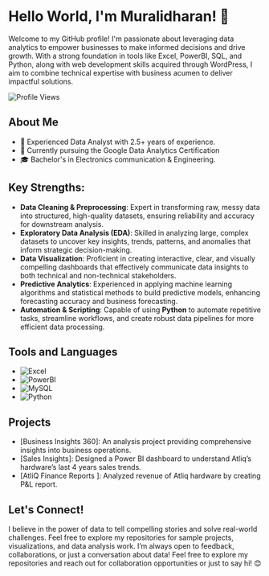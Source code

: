 # Hello World, I'm Muralidharan! 👋

Welcome to my GitHub profile! I'm passionate about leveraging data analytics to empower businesses to make informed decisions and drive growth. With a strong foundation in tools like Excel, PowerBI, SQL, and Python, along with web development skills acquired through WordPress, I aim to combine technical expertise with business acumen to deliver impactful solutions.

![Profile Views](https://komarev.com/ghpvc/?username=pradeep-the-analyst&color=blueviolet)

## About Me

- 💼 Experienced Data Analyst with 2.5+ years of experience.
- 🌱 Currently pursuing the Google Data Analytics Certification
- 🎓 Bachelor's in Electronics communication & Engineering.

## **Key Strengths:**

- **Data Cleaning & Preprocessing**: Expert in transforming raw, messy data into structured, high-quality datasets, ensuring reliability and accuracy for downstream analysis.
- **Exploratory Data Analysis (EDA)**: Skilled in analyzing large, complex datasets to uncover key insights, trends, patterns, and anomalies that inform strategic decision-making.
- **Data Visualization**: Proficient in creating interactive, clear, and visually compelling dashboards that effectively communicate data insights to both technical and non-technical stakeholders.
- **Predictive Analytics**: Experienced in applying machine learning algorithms and statistical methods to build predictive models, enhancing forecasting accuracy and business forecasting.
- **Automation & Scripting**: Capable of using **Python** to automate repetitive tasks, streamline workflows, and create robust data pipelines for more efficient data processing.

## Tools and Languages

- ![Excel](https://img.shields.io/badge/-Excel-217346?style=flat-square&logo=microsoft-excel&logoColor=white)
- ![PowerBI](https://img.shields.io/badge/-PowerBI-F2C811?style=flat-square&logo=powerbi&logoColor=black)
- ![MySQL](https://img.shields.io/badge/-MySQL-4479A1?style=flat-square&logo=mysql&logoColor=white)
- ![Python](https://img.shields.io/badge/-Python-3776AB?style=flat-square&logo=python&logoColor=white)
  

## Projects

- [Business Insights 360]: An analysis project providing comprehensive insights into business operations.
- [Sales Insights]: Designed a Power BI dashboard to understand Atliq’s hardware’s last 4 years sales trends.
- [AtliQ Finance Reports ]: Analyzed revenue of Atliq hardware by creating P&L report.

## Let's Connect!

I believe in the power of data to tell compelling stories and solve real-world challenges. Feel free to explore my repositories for sample projects, visualizations, and data analysis work. I’m always open to feedback, collaborations, or just a conversation about data!
Feel free to explore my repositories and reach out for collaboration opportunities or just to say hi! 😊
